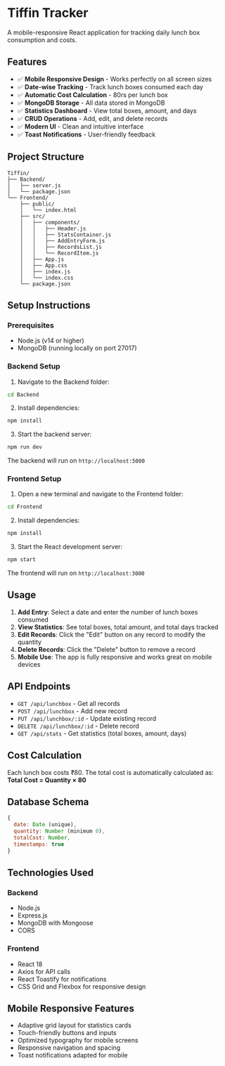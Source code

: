 # Tiffin Tracker

A mobile-responsive React application for tracking daily lunch box consumption and costs.

## Features

- ✅ **Mobile Responsive Design** - Works perfectly on all screen sizes
- ✅ **Date-wise Tracking** - Track lunch boxes consumed each day
- ✅ **Automatic Cost Calculation** - 80rs per lunch box
- ✅ **MongoDB Storage** - All data stored in MongoDB
- ✅ **Statistics Dashboard** - View total boxes, amount, and days
- ✅ **CRUD Operations** - Add, edit, and delete records
- ✅ **Modern UI** - Clean and intuitive interface
- ✅ **Toast Notifications** - User-friendly feedback

## Project Structure

```
Tiffin/
├── Backend/
│   ├── server.js
│   └── package.json
└── Frontend/
    ├── public/
    │   └── index.html
    ├── src/
    │   ├── components/
    │   │   ├── Header.js
    │   │   ├── StatsContainer.js
    │   │   ├── AddEntryForm.js
    │   │   ├── RecordsList.js
    │   │   └── RecordItem.js
    │   ├── App.js
    │   ├── App.css
    │   ├── index.js
    │   └── index.css
    └── package.json
```

## Setup Instructions

### Prerequisites
- Node.js (v14 or higher)
- MongoDB (running locally on port 27017)

### Backend Setup

1. Navigate to the Backend folder:
```bash
cd Backend
```

2. Install dependencies:
```bash
npm install
```

3. Start the backend server:
```bash
npm run dev
```

The backend will run on `http://localhost:5000`

### Frontend Setup

1. Open a new terminal and navigate to the Frontend folder:
```bash
cd Frontend
```

2. Install dependencies:
```bash
npm install
```

3. Start the React development server:
```bash
npm start
```

The frontend will run on `http://localhost:3000`

## Usage

1. **Add Entry**: Select a date and enter the number of lunch boxes consumed
2. **View Statistics**: See total boxes, total amount, and total days tracked
3. **Edit Records**: Click the "Edit" button on any record to modify the quantity
4. **Delete Records**: Click the "Delete" button to remove a record
5. **Mobile Use**: The app is fully responsive and works great on mobile devices

## API Endpoints

- `GET /api/lunchbox` - Get all records
- `POST /api/lunchbox` - Add new record
- `PUT /api/lunchbox/:id` - Update existing record
- `DELETE /api/lunchbox/:id` - Delete record
- `GET /api/stats` - Get statistics (total boxes, amount, days)

## Cost Calculation

Each lunch box costs ₹80. The total cost is automatically calculated as:
**Total Cost = Quantity × 80**

## Database Schema

```javascript
{
  date: Date (unique),
  quantity: Number (minimum 0),
  totalCost: Number,
  timestamps: true
}
```

## Technologies Used

### Backend
- Node.js
- Express.js
- MongoDB with Mongoose
- CORS

### Frontend
- React 18
- Axios for API calls
- React Toastify for notifications
- CSS Grid and Flexbox for responsive design

## Mobile Responsive Features

- Adaptive grid layout for statistics cards
- Touch-friendly buttons and inputs
- Optimized typography for mobile screens
- Responsive navigation and spacing
- Toast notifications adapted for mobile
